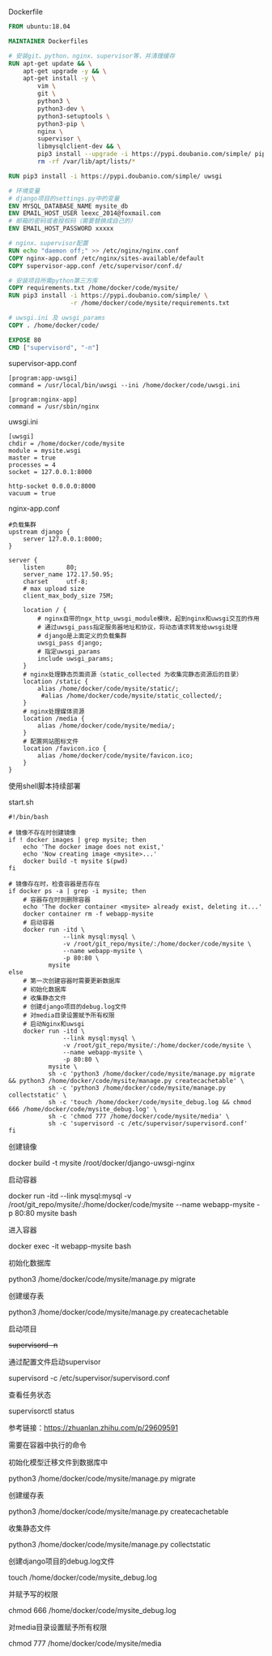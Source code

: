 Dockerfile

```dockerfile
FROM ubuntu:18.04

MAINTAINER Dockerfiles

# 安装git、python、nginx、supervisor等，并清理缓存
RUN apt-get update && \
    apt-get upgrade -y && \
    apt-get install -y \
        vim \
        git \
        python3 \
        python3-dev \
        python3-setuptools \
        python3-pip \
        nginx \
        supervisor \
        libmysqlclient-dev && \
        pip3 install --upgrade -i https://pypi.doubanio.com/simple/ pip setuptools && \
        rm -rf /var/lib/apt/lists/*

RUN pip3 install -i https://pypi.doubanio.com/simple/ uwsgi

# 环境变量
# django项目的settings.py中的变量
ENV MYSQL_DATABASE_NAME mysite_db
ENV EMAIL_HOST_USER leexc_2014@foxmail.com
# 邮箱的密码或者授权码（需要替换成自己的）
ENV EMAIL_HOST_PASSWORD xxxxx

# nginx、supervisor配置
RUN echo "daemon off;" >> /etc/nginx/nginx.conf
COPY nginx-app.conf /etc/nginx/sites-available/default
COPY supervisor-app.conf /etc/supervisor/conf.d/

# 安装项目所需python第三方库
COPY requirements.txt /home/docker/code/mysite/
RUN pip3 install -i https://pypi.doubanio.com/simple/ \
                 -r /home/docker/code/mysite/requirements.txt

# uwsgi.ini 及 uwsgi_params
COPY . /home/docker/code/

EXPOSE 80
CMD ["supervisord", "-n"]
```



supervisor-app.conf

```shell
[program:app-uwsgi]
command = /usr/local/bin/uwsgi --ini /home/docker/code/uwsgi.ini

[program:nginx-app]
command = /usr/sbin/nginx
```



uwsgi.ini

```shell
[uwsgi]
chdir = /home/docker/code/mysite
module = mysite.wsgi
master = true
processes = 4
socket = 127.0.0.1:8000

http-socket 0.0.0.0:8000
vacuum = true
```



nginx-app.conf

```nginx
#负载集群
upstream django {
	server 127.0.0.1:8000;
}

server {
	listen      80;
	server_name 172.17.50.95;
	charset     utf-8;
	# max upload size
	client_max_body_size 75M;

	location / {
		# nginx自带的ngx_http_uwsgi_module模块，起到nginx和uwsgi交互的作用
		# 通过uwsgi_pass指定服务器地址和协议，将动态请求转发给uwsgi处理
		# django是上面定义的负载集群
		uwsgi_pass django;
		# 指定uwsgi_params
		include uwsgi_params;
	}
	# nginx处理静态页面资源（static_collected 为收集完静态资源后的目录）
	location /static {
		alias /home/docker/code/mysite/static/;
         #alias /home/docker/code/mysite/static_collected/;
	}
	# nginx处理媒体资源
	location /media {
		alias /home/docker/code/mysite/media/;
	}
    # 配置网站图标文件
    location /favicon.ico {
        alias /home/docker/code/mysite/favicon.ico;
    }
}
```

使用shell脚本持续部署

start.sh

```shell
#!/bin/bash

# 镜像不存在时创建镜像
if ! docker images | grep mysite; then
    echo 'The docker image does not exist,'
    echo 'Now creating image <mysite>...'
    docker build -t mysite $(pwd)
fi

# 镜像存在时，检查容器是否存在
if docker ps -a | grep -i mysite; then
    # 容器存在时则删除容器
    echo 'The docker container <mysite> already exist, deleting it...'
    docker container rm -f webapp-mysite
    # 启动容器
    docker run -itd \
               --link mysql:mysql \
               -v /root/git_repo/mysite/:/home/docker/code/mysite \
               --name webapp-mysite \
               -p 80:80 \
           mysite
else
    # 第一次创建容器时需要更新数据库
    # 初始化数据库
    # 收集静态文件
    # 创建django项目的debug.log文件
    # 对media目录设置赋予所有权限
    # 启动Nginx和uwsgi
    docker run -itd \
               --link mysql:mysql \
               -v /root/git_repo/mysite/:/home/docker/code/mysite \
               --name webapp-mysite \
               -p 80:80 \
           mysite \
           sh -c 'python3 /home/docker/code/mysite/manage.py migrate && python3 /home/docker/code/mysite/manage.py createcachetable' \
           sh -c 'python3 /home/docker/code/mysite/manage.py collectstatic' \
           sh -c 'touch /home/docker/code/mysite_debug.log && chmod 666 /home/docker/code/mysite_debug.log' \
           sh -c 'chmod 777 /home/docker/code/mysite/media' \
           sh -c 'supervisord -c /etc/supervisor/supervisord.conf'
fi
```





创建镜像

docker build -t mysite /root/docker/django-uwsgi-nginx

启动容器

docker run -itd --link mysql:mysql -v /root/git_repo/mysite/:/home/docker/code/mysite --name webapp-mysite -p 80:80 mysite bash

进入容器

docker exec -it webapp-mysite bash





初始化数据库

python3 /home/docker/code/mysite/manage.py migrate

创建缓存表

python3 /home/docker/code/mysite/manage.py createcachetable

启动项目

~~supervisord -n~~

通过配置文件启动supervisor

supervisord -c /etc/supervisor/supervisord.conf

查看任务状态

supervisorctl status



参考链接：https://zhuanlan.zhihu.com/p/29609591



需要在容器中执行的命令

初始化模型迁移文件到数据库中

python3 /home/docker/code/mysite/manage.py migrate 

创建缓存表

python3 /home/docker/code/mysite/manage.py createcachetable

收集静态文件

python3 /home/docker/code/mysite/manage.py collectstatic



创建django项目的debug.log文件

touch /home/docker/code/mysite_debug.log

并赋予写的权限

chmod 666 /home/docker/code/mysite_debug.log



对media目录设置赋予所有权限

chmod 777 /home/docker/code/mysite/media







